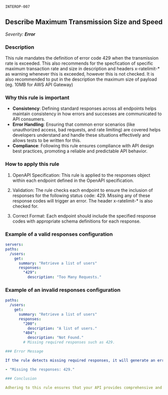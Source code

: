 `INTEROP-007`

## Describe Maximum Transmission Size and Speed

_Severity: **Error**_

### Description

This rule mandates the definition of error code 429 when the transmission rate is exceeded. This also recommends for the specfication of specific maximum transaction rate and size in description and headers x-ratelimit-* as warning whenever this is exceeded, however this is not checked. It is also recommended to put in the description the maximum size of payload (eg. 10MB for AWS API Gateway)

### Why this rule is important

- **Consistency**: Defining standard responses across all endpoints helps maintain consistency in how errors and successes are communicated to API consumers.
- **Error Handling**: Ensuring that common error scenarios (like unauthorized access, bad requests, and rate limiting) are covered helps developers understand and handle these situations effectively and allows tests to be written for this.
- **Compliance**: Following this rule ensures compliance with API design best practices, promoting a reliable and predictable API behavior.

### How to apply this rule

1. OpenAPI Specification:
   This rule is applied to the responses object within each endpoint defined in the OpenAPI specification.

2. Validation:
   The rule checks each endpoint to ensure the inclusion of responses for the following status code: 429. Missing any of these response codes will trigger an error. The header x-ratelimit-* is also checked for.

3. Correct Format:
   Each endpoint should include the specified response codes with appropriate schema definitions for each response.

### Example of a valid responses configuration

```yaml
servers:
paths:
  /users:
    get:
      summary: "Retrieve a list of users"
      responses:
        "429":
          description: "Too Many Requests."
```

### Example of an invalid responses configuration

```yaml
paths:
  /users:
    get:
      summary: "Retrieve a list of users"
      responses:
        "200":
          description: "A list of users."
        "404":
          description: "Not Found."
        # Missing required responses such as 429.

### Error Message

If the rule detects missing required responses, it will generate an error message as follows:

- "Missing the responses: 429."

### Conclusion

Adhering to this rule ensures that your API provides comprehensive and consistent response handling across different scenarios, improving the overall user experience and reliability of the API. Always define the necessary response codes to ensure clarity and effective communication of success and error states to API consumers.
